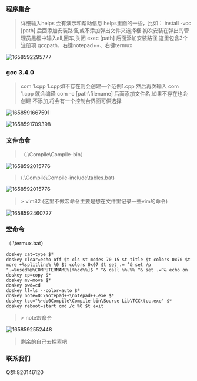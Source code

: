 ### 程序集合

>详细输入helps
>会有演示和帮助信息
>helps里面的一些，比如：
>install -vcc [path]
>      后面添加安装路径,或不添加弹出文件夹选择框
>      初次安装在弹出的管理员黑框中输入all,回车,关闭
>exec [path]
>      后面添加安装路径,这里包含3个注册项
>      gccpath、右键notepad++、右键termux

![1658592295777](https://gitee.com/cctv3058084277/main/raw/master/image/1658591667591.png)

### gcc 3.4.0

>com 1.cpp
>      1.cpp如不存在则会创建一个范例1.cpp
>      然后再次输入 com 1.cpp 就会编译
>com -c [path\filename]
>      后面添加文件名,如果不存在也会创建
>      不添加,将会有一个控制台界面可供选择

![1658591667591](https://gitee.com/cctv3058084277/main/raw/master/image/1658591667591.png)

![1658591709398](https://gitee.com/cctv3058084277/main/raw/master/image/1658591709398.png)

### 文件命令

> （.\Compile\Compile-bin）

![1658592015776](https://gitee.com/cctv3058084277/main/raw/master/image/1658591825618.png)

> (.\Compile\Compile-include\tables.bat)

![1658592015776](https://gitee.com/cctv3058084277/main/raw/master/image/1658592015776.png)

>\> vim82 (这里不做宏命令主要是想在文件里记录一些vim的命令)

![1658592460727](https://gitee.com/cctv3058084277/main/raw/master/image/1658592460727.png)

### 宏命令

（.\termux.bat）

```shell
doskey cat=type $*
doskey clear=echo off $t cls $t modes 70 15 $t title $t colors 0x70 $t more +%splitline% %0 $t colors 0x07 $t set .= ^& set /p ".=%used%@%COMPUTERNAME%[%%cd%%]$ " ^& call %%.%% ^& set .=^& echo on
doskey cp=copy $*
doskey mv=move $*
doskey pwd=cd
doskey ll=ls --color=auto $*
doskey note=D:\Notepad++\notepad++.exe $*
doskey tcc="%~dp0Compile\Compile-bin\Sourse Lib\TCC\tcc.exe" $*
doskey reboot=start cmd /c %0 $t exit
```

>\> note宏命令

![1658592552448](https://gitee.com/cctv3058084277/main/raw/master/image/1658592552448.png)

>剩余的自己去探索吧

### 联系我们

Q群:820146120